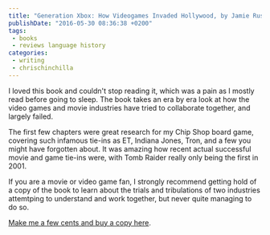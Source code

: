 ```yaml
---
title: "Generation Xbox: How Videogames Invaded Hollywood, by Jamie Russell"
publishDate: "2016-05-30 08:36:38 +0200"
tags:
 - books 
 - reviews language history
categories:
 - writing
 - chrischinchilla
---
```


I loved this book and couldn't stop reading it, which was a pain as I mostly read before going to sleep. The book takes an era by era look at how the video games and movie industries have tried to collaborate together, and largely failed.

The first few chapters were great research for my Chip Shop board game, covering such infamous tie-ins as ET, Indiana Jones, Tron, and a few you might have forgotten about. It was amazing how recent actual successful movie and game tie-ins were, with Tomb Raider really only being the first in 2001.

If you are a movie or video game fan, I strongly recommend getting hold of a copy of the book to learn about the trials and tribulations of two industries attemtping to understand and work together, but never quite managing to do so.

<a  href="https://www.amazon.com/gp/product/0956507247/ref=as_li_tl?ie=UTF8&camp=1789&creative=9325&creativeASIN=0956507247&linkCode=as2&tag=gregamamma-20&linkId=QJWOILAD45ZYV5EQ">Make me a few cents and buy a copy here</a>.<img src="https://ir-na.amazon-adsystem.com/e/ir?t=gregamamma-20&l=as2&o=1&a=0956507247" width="1" height="1" border="0" alt="" style="border:none !important; margin:0px !important;" />
